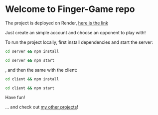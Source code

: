 # Welcome to Finger-Game repo

The project is deployed on Render, [here is the link](https://finger-game.onrender.com/)

Just create an simple account and choose an opponent to play with!

To run the project locally, first install dependencies and start the server:

```sh
cd server && npm install
```

```sh
cd server && npm start
```

, and then the same with the client:

```sh
cd client && npm install
```

```sh
cd client && npm start
```

Have fun!

... and check out [my other projects](https://coderabbid.github.io/portfolio/#projects)!
